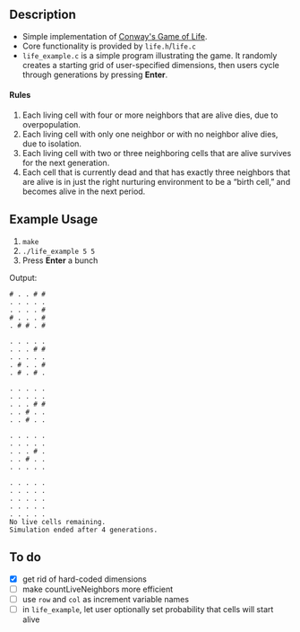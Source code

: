 ## Description

- Simple implementation of [Conway's Game of Life](https://en.wikipedia.org/wiki/Conway%27s_Game_of_Life).
- Core functionality is provided by ```life.h```/```life.c```
- ```life_example.c``` is a simple program illustrating the game. It randomly creates a starting grid of user-specified dimensions, then users cycle through generations by pressing **Enter**.

#### Rules
1. Each living cell with four or more neighbors that are alive dies, due to overpopulation.
2. Each living cell with only one neighbor or with no neighbor alive dies, due to isolation.
3. Each living cell with two or three neighboring cells that are alive survives for the next generation.
4. Each cell that is currently dead and that has exactly three neighbors that are alive is in just the right nurturing environment to be a “birth cell,” and becomes alive in the next period.

## Example Usage
1. ```make```
2. ```./life_example 5 5```
3. Press **Enter** a bunch

Output:
```
# . . # #
. . . . .
. . . . #
# . . . #
. # # . #

. . . . .
. . . # #
. . . . .
. # . . #
. # . # .

. . . . .
. . . . .
. . . # #
. . # . .
. . # . .

. . . . .
. . . . .
. . . # .
. . # . .
. . . . .

. . . . .
. . . . .
. . . . .
. . . . .
. . . . .
No live cells remaining.
Simulation ended after 4 generations.
```

## To do

- [x] get rid of hard-coded dimensions
- [ ] make countLiveNeighbors more efficient
- [ ] use ```row``` and ```col``` as increment variable names
- [ ] in ```life_example```, let user optionally set probability that cells will start alive
